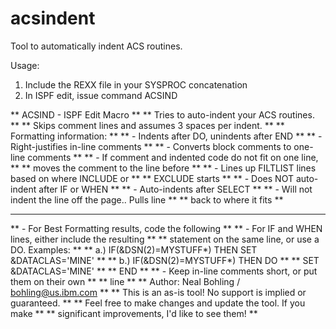 # acsindent
Tool to automatically indent ACS routines.

Usage:
  1. Include the REXX file in your SYSPROC concatenation
  2. In ISPF edit, issue command ACSIND

** ACSIND  - ISPF Edit Macro                                         **
**           Tries to auto-indent your ACS routines.                 **
**           Skips comment lines and assumes 3 spaces per indent.    **
**           Formatting information:                                 **
**            - Indents after DO, unindents after END                **
**            - Right-justifies in-line comments                     **
**            - Converts block comments to one-line comments         **
**            - If comment and indented code do not fit on one line, **
**              moves the comment to the line before                 **
**            - Lines up FILTLIST lines based on where INCLUDE or    **
**              EXCLUDE starts                                       **
**            - Does NOT auto-indent after IF or WHEN                **
**            - Auto-indents after SELECT                            **
**            - Will not indent the line off the page.. Pulls line   **
**              back to where it fits                                **
**                                                                   **
**         - For Best Formatting results, code the following         **
**           - For IF and WHEN lines, either include the resulting   **
**             statement on the same line, or use a DO. Examples:    **
**             a.) IF(&DSN(2)=MYSTUFF*) THEN SET &DATACLAS='MINE'    **
**             b.) IF(&DSN(2)=MYSTUFF*) THEN DO                      **
**                 SET &DATACLAS='MINE'                              **
**                 END                                               **
**           - Keep in-line comments short, or put them on their own **
**             line                                                  **
** Author: Neal Bohling / bohling@us.ibm.com                         **
** This is an as-is tool! No support is implied or guaranteed.       **
** Feel free to make changes and update the tool. If you make        **
** significant improvements, I'd like to see them!                   **
